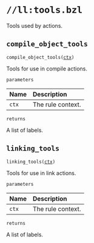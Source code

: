 # `//ll:tools.bzl`

Tools used by actions.


<a id="compile_object_tools"></a>

## `compile_object_tools`

<pre><code>compile_object_tools(<a href="#compile_object_tools-ctx">ctx</a>)</code></pre>
Tools for use in compile actions.

`parameters`

| Name  | Description |
| :---- | :---------- |
| <a id="compile_object_tools-ctx"></a>`ctx` | The rule context.  |

`returns`

A list of labels.


<a id="linking_tools"></a>

## `linking_tools`

<pre><code>linking_tools(<a href="#linking_tools-ctx">ctx</a>)</code></pre>
Tools for use in link actions.

`parameters`

| Name  | Description |
| :---- | :---------- |
| <a id="linking_tools-ctx"></a>`ctx` | The rule context.  |

`returns`

A list of labels.
